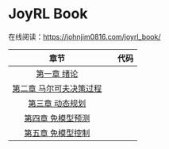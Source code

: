 # JoyRL Book

在线阅读：https://johnjim0816.com/joyrl_book/

|               章节                |      | 代码 |
| :-------------------------------: | ---- | :--: |
|       [第一章 绪论](./ch1/)       |      |      |
| [第二章 马尔可夫决策过程](./ch2/) |      |      |
|     [第三章 动态规划](./ch3/)     |      |      |
|    [第四章 免模型预测](./ch4/)    |      |      |
|    [第五章 免模型控制](./ch5/)    |      |      |


